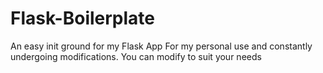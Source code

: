 # Flask-Boilerplate
An easy init ground for my Flask App
For my personal use and constantly undergoing modifications.
You can modify to suit your needs
